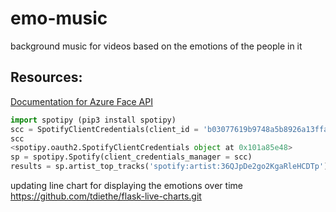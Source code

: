 # emo-music
background music for videos based on the emotions of the people in it

## Resources:
[Documentation for Azure Face API](https://docs.microsoft.com/en-us/azure/cognitive-services/Face/QuickStarts/Python)
```python
import spotipy (pip3 install spotipy)
scc = SpotifyClientCredentials(client_id = 'b03077619b9748a5b8926a13ffa20e5d', client_secret = 'bf61d28f68ba48e7a9f3515a1070d4df')
scc
<spotipy.oauth2.SpotifyClientCredentials object at 0x101a85e48>
sp = spotipy.Spotify(client_credentials_manager = scc)
results = sp.artist_top_tracks('spotify:artist:36QJpDe2go2KgaRleHCDTp')
```

updating line chart for displaying the emotions over time
https://github.com/tdiethe/flask-live-charts.git
